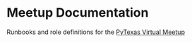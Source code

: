 # Meetup Documentation

Runbooks and role definitions for the [PyTexas Virtual Meetup](https://pytexas.org/meetup)